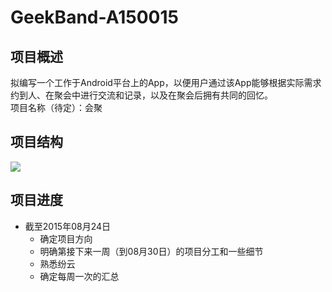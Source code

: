GeekBand-A150015
====

项目概述
----
拟编写一个工作于Android平台上的App，以便用户通过该App能够根据实际需求约到人、在聚会中进行交流和记录，以及在聚会后拥有共同的回忆。<br>
项目名称（待定）：会聚<br>

项目结构
----
![](https://github.com/liuhe96/GeekBand-A150015/raw/master/Description/ProjectStructure.png)<br>

项目进度
----
* 截至2015年08月24日
  * 确定项目方向
  * 明确第接下来一周（到08月30日）的项目分工和一些细节
  * 熟悉纷云
  * 确定每周一次的汇总
